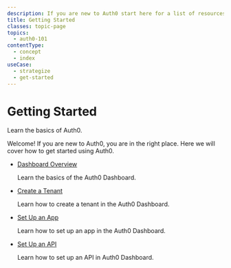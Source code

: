 ```yaml
---
description: If you are new to Auth0 start here for a list of resources that can get you started
title: Getting Started
classes: topic-page
topics:
  - auth0-101
contentType:
  - concept
  - index
useCase:
  - strategize
  - get-started
---
```

<div class="topic-page-header">
  <div data-name="example" class="topic-page-badge"></div>
  <h1>Getting Started</h1>
  <p>
    Learn the basics of Auth0.
  </p>
</div>

Welcome! If you are new to Auth0, you are in the right place. Here we will cover how to get started using Auth0.

<ul class="topic-links">
  <li>
    <i class="icon icon-budicon-715"></i><a href="/getting-started/create-tenant">Dashboard Overview</a>
    <p>Learn the basics of the Auth0 Dashboard.</p>
  </li>
  <li>
    <i class="icon icon-budicon-715"></i><a href="/getting-started/create-tenant">Create a Tenant</a>
    <p>Learn how to create a tenant in the Auth0 Dashboard.</p>
  </li>
  <li>
    <i class="icon icon-budicon-715"></i><a href="/getting-started/set-up-app">Set Up an App</a>
    <p>Learn how to set up an app in the Auth0 Dashboard.</p>
  </li>
  <li>
    <i class="icon icon-budicon-715"></i><a href="/getting-started/set-up-api">Set Up an API</a>
    <p>Learn how to set up an API in Auth0 Dashboard. </p>
  </li>
</ul>
